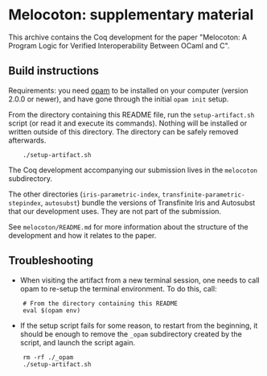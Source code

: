 # Melocoton: supplementary material

This archive contains the Coq development for the paper "Melocoton: A Program
Logic for Verified Interoperability Between OCaml and C".

## Build instructions

Requirements: you need [opam](https://opam.ocaml.org/doc/Install.html) to be
installed on your computer (version 2.0.0 or newer), and have gone through the
initial `opam init` setup.

From the directory containing this README file, run the `setup-artifact.sh`
script (or read it and execute its commands). Nothing will be installed or
written outside of this directory. The directory can be safely removed
afterwards.

```
    ./setup-artifact.sh
```

The Coq development accompanying our submission lives in the `melocoton`
subdirectory.

The other directories (`iris-parametric-index`,
`transfinite-parametric-stepindex`, `autosubst`) bundle the versions of
Transfinite Iris and Autosubst that our development uses. They are not part of
the submission.

See `melocoton/README.md` for more information about the structure of the
development and how it relates to the paper.


## Troubleshooting

- When visiting the artifact from a new terminal session, one needs to call opam
to re-setup the terminal environment. To do this, call:

```
    # From the directory containing this README
    eval $(opam env)
```


- If the setup script fails for some reason, to restart from the beginning, it
should be enough to remove the `_opam` subdirectory created by the script, and
launch the script again.

```
    rm -rf ./_opam
    ./setup-artifact.sh
```
